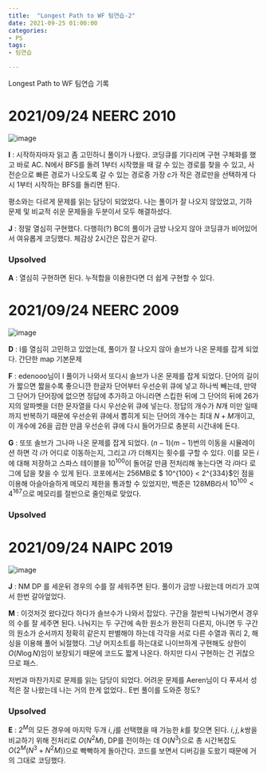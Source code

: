 ```yaml
---
title:  "Longest Path to WF 팀연습-2"
date: 2021-09-25 01:00:00
categories: 
- PS
tags:
- 팀연습

---
```






Longest Path to WF 팀연습 기록





# 2021/09/24 NEERC 2010

![image](https://user-images.githubusercontent.com/51346964/134753258-4faecc90-2b28-4923-9a68-2fb02db1a7a7.png)

**I** : 시작하자마자 읽고 좀 고민하니 풀이가 나왔다. 코딩큐를 기다리며 구현 구체화를 했고 바로 AC. N에서 BFS를 돌려 1부터 시작했을 때 갈 수 있는 경로를 찾을 수 있고, 사전순으로 빠른 경로가 나오도록 갈 수 있는 경로중 가장 $c$가 작은 경로만을 선택하게 다시 1부터 시작하는 BFS를 돌리면 된다.

평소와는 다르게 문제를 읽는 담당이 되었었다. 나는 풀이가 잘 나오지 않았었고, 기하 문제 및 비교적 쉬운 문제들을 두분이서 모두 해결하셨다.

**J** : 정말 열심히 구현했다. 다행히(?) BC의 풀이가 금방 나오지 않아 코딩큐가 비어있어서 여유롭게 코딩했다. 체감상 2시간은 잡은거 같다.

### Upsolved

**A** : 열심히 구현하면 된다. 누적합을 이용한다면 더 쉽게 구현할 수 있다.





# 2021/09/24 NEERC 2009

![image](https://user-images.githubusercontent.com/51346964/134751396-c4b948f2-27b0-41c6-b78a-7fd6b1057794.png)



**D** : I를 열심히 고민하고 있었는데, 풀이가 잘 나오지 않아 솔브가 나온 문제를 잡게 되었다. 간단한 map 기본문제

**F** : edenooo님이 I 풀이가 나와서 또다시 솔브가 나온 문제를 잡게 되었다. 단어의 길이가 짧으면 짧을수록 좋으니깐 한글자 단어부터 우선순위 큐에 넣고 하나씩 빼는데, 만약 그 단어가 단어장에 없으면 정답에 추가하고 아니라면 스킵한 뒤에 그 단어의 뒤에 26가지의 알파벳을 더한 문자열을 다시 우선순위 큐에 넣는다. 정답의 개수가 $N$개 미만 일때까지 반복하기 때문에 우선순위 큐에서 뽑히게 되는 단어의 개수는 최대 $N+M$개이고, 이 개수에 $26$을 곱한 만큼 우선순위 큐에 다시 들어가므로 충분히 시간내에 돈다.

**G** : 또또 솔브가 그나마 나온 문제를 잡게 되었다. $(n-1)(m-1)$번의 이동을 시뮬레이션 하면 각 $i$가 어디로 이동하는지, 그리고 $i$가 더해지는 횟수를 구할 수 있다. 이를 모든 $i$에 대해 저장하고 스파스 테이블을 $10^{100}$이 돌어갈 만큼 전처리해 놓는다면 각 $i$마다 로그에 답을 찾을 수 있게 된다. 코포에서는 256MB로 $ 10^{100} < 2^{334}$인 점을 이용해 아슬아슬하게 메모리 제한을 통과할 수 있었지만, 백준은 128MB라서 $10^{100} < 4^{167}$으로 메모리를 절반으로 줄인채로 맞았다.

### Upsolved



# 2021/09/24 NAIPC 2019

![image](https://user-images.githubusercontent.com/51346964/134815266-0268f032-a5b3-48d2-8ce2-b810400edb6e.png)

**J** : NM DP 를 세운뒤 경우의 수를 잘 세워주면 된다. 풀이가 금방 나왔는데 머리가 꼬여서 한번 갈아엎었다.

**M** : 이것저것 왔다갔다 하다가 솔브수가 나와서 잡았다. 구간을 절반씩 나눠가면서 경우의 수를 잘 세주면 된다. 나눠지는 두 구간에 속한 원소가 완전히 다른지, 아니면 두 구간의 원소가 순서까지 정확히 같은지 판별해야 하는데 각각을 서로 다른 수열과 쿼리 2, 해싱을 이용해 풀어 뇌절했다. 그냥 머지소트를 하는대로 나이브하게 구현해도 상한이 $O(N \log N)$임이 보장되기 때문에 코드도 짧게 나온다. 하지만 다시 구현하는 건 귀찮으므로 패스.

저번과 마찬가지로 문제를 읽는 담당이 되었다. 어려운 문제를 Aeren님이 다 푸셔서 성적은 잘 나왔는데 나는 거의 한게 없었다.. E번 풀이를 도와준 정도?

### Upsolved

**E** : $2^M$의 모든 경우에 마지막 두개 $i,j$​를 선택했을 때 가능한 $k$를 찾으면 된다. $i,j,k$쌍을 비교하기 위해 전처리로 $O(N^2M)$, DP를 전이하는 데 $O(N^3)$​으로 총 시간복잡도 $O(2^M(N^3+N^2M))$으로 빡빡하게 돌아간다. 코드를 보면서 디버깅을 도왔기 때문에 거의 그대로 코딩했다.

